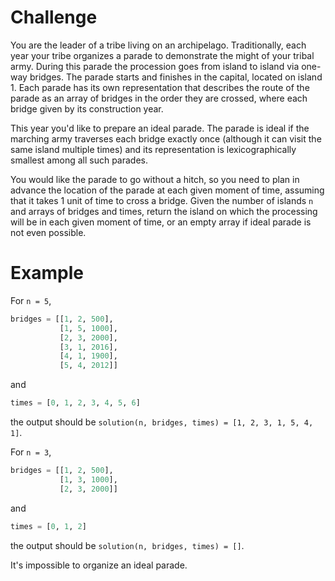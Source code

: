 # Challenge

You are the leader of a tribe living on an archipelago. Traditionally, each year your tribe organizes a parade to demonstrate the might of your tribal army. During this parade the procession goes from island to island via one-way bridges. The parade starts and finishes in the capital, located on island 1. Each parade has its own representation that describes the route of the parade as an array of bridges in the order they are crossed, where each bridge given by its construction year.

This year you'd like to prepare an ideal parade. The parade is ideal if the marching army traverses each bridge exactly once (although it can visit the same island multiple times) and its representation is lexicographically smallest among all such parades.

You would like the parade to go without a hitch, so you need to plan in advance the location of the parade at each given moment of time, assuming that it takes 1 unit of time to cross a bridge. Given the number of islands `n` and arrays of bridges and times, return the island on which the processing will be in each given moment of time, or an empty array if ideal parade is not even possible.

# Example

For `n = 5`,

```python
bridges = [[1, 2, 500],
           [1, 5, 1000],
           [2, 3, 2000],
           [3, 1, 2016],
           [4, 1, 1900],
           [5, 4, 2012]]
```
and

```python
times = [0, 1, 2, 3, 4, 5, 6]
```
the output should be
`solution(n, bridges, times) = [1, 2, 3, 1, 5, 4, 1]`.

For `n = 3`,

```python
bridges = [[1, 2, 500],
           [1, 3, 1000],
           [2, 3, 2000]]
```
and

```python
times = [0, 1, 2]
```
the output should be
`solution(n, bridges, times) = []`.

It's impossible to organize an ideal parade.